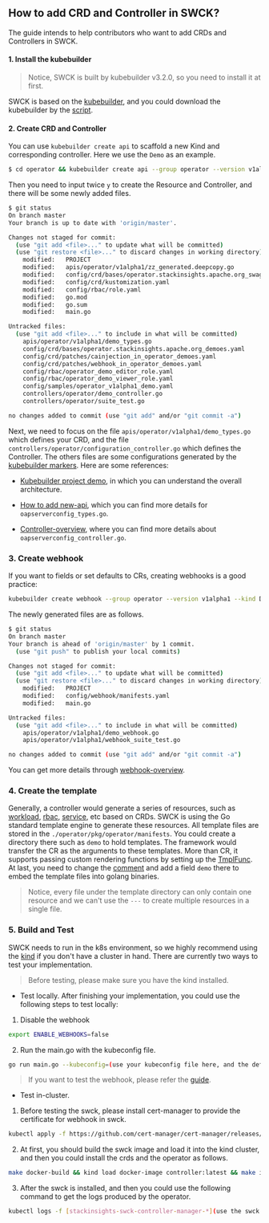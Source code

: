 ## How to add CRD and Controller in SWCK?

The guide intends to help contributors who want to add CRDs and Controllers in SWCK.

#### 1. Install the kubebuilder

> Notice, SWCK is built by kubebuilder v3.2.0, so you need to install it at first.

SWCK is based on the [kubebuilder](https://github.com/kubernetes-sigs/kubebuilder), and you could download the kubebuilder by the [script](../hack/install-kubebuilder.sh). 



#### 2. Create CRD and Controller

You can use `kubebuilder create api` to scaffold a new Kind and corresponding controller. Here we use the `Demo` as an example.

```sh
$ cd operator && kubebuilder create api --group operator --version v1alpha1 --kind Demo(Your CRD)
```

Then you need to input twice `y` to create the Resource and Controller, and there will be some newly added files.

```sh
$ git status
On branch master
Your branch is up to date with 'origin/master'.

Changes not staged for commit:
  (use "git add <file>..." to update what will be committed)
  (use "git restore <file>..." to discard changes in working directory)
	modified:   PROJECT
	modified:   apis/operator/v1alpha1/zz_generated.deepcopy.go
	modified:   config/crd/bases/operator.stackinsights.apache.org_swagents.yaml
	modified:   config/crd/kustomization.yaml
	modified:   config/rbac/role.yaml
	modified:   go.mod
	modified:   go.sum
	modified:   main.go

Untracked files:
  (use "git add <file>..." to include in what will be committed)
	apis/operator/v1alpha1/demo_types.go
	config/crd/bases/operator.stackinsights.apache.org_demoes.yaml
	config/crd/patches/cainjection_in_operator_demoes.yaml
	config/crd/patches/webhook_in_operator_demoes.yaml
	config/rbac/operator_demo_editor_role.yaml
	config/rbac/operator_demo_viewer_role.yaml
	config/samples/operator_v1alpha1_demo.yaml
	controllers/operator/demo_controller.go
	controllers/operator/suite_test.go

no changes added to commit (use "git add" and/or "git commit -a")
```

Next, we need to focus on the file `apis/operator/v1alpha1/demo_types.go` which defines your CRD, and the file `controllers/operator/configuration_controller.go` which defines the Controller. The others files are some configurations generated by the [kubebuilder markers](https://book.kubebuilder.io/reference/markers.html). Here are some references:

* [Kubebuilder project demo](https://github.com/kubernetes-sigs/kubebuilder/tree/master/testdata/project-v3), in which you can understand the overall architecture.

* [How to add new-api](https://book.kubebuilder.io/cronjob-tutorial/new-api.html), which you can find more details for `oapserverconfig_types.go`.

* [Controller-overview](https://book.kubebuilder.io/cronjob-tutorial/controller-overview.html), where you can find more details about `oapserverconfig_controller.go`.


### 3. Create webhook

If you want to fields or set defaults to CRs, creating webhooks is a good practice:

```sh
kubebuilder create webhook --group operator --version v1alpha1 --kind Demo --defaulting --programmatic-validation
```

The newly generated files are as follows.

```sh
$ git status
On branch master
Your branch is ahead of 'origin/master' by 1 commit.
  (use "git push" to publish your local commits)

Changes not staged for commit:
  (use "git add <file>..." to update what will be committed)
  (use "git restore <file>..." to discard changes in working directory)
	modified:   PROJECT
	modified:   config/webhook/manifests.yaml
	modified:   main.go

Untracked files:
  (use "git add <file>..." to include in what will be committed)
	apis/operator/v1alpha1/demo_webhook.go
	apis/operator/v1alpha1/webhook_suite_test.go

no changes added to commit (use "git add" and/or "git commit -a")
```

You can get more details through [webhook-overview](https://book.kubebuilder.io/reference/webhook-overview.html).



### 4. Create the template

Generally, a controller would generate a series of resources, such as [workload](https://kubernetes.io/docs/concepts/workloads/), [rbac](https://kubernetes.io/docs/reference/access-authn-authz/rbac/), [service](https://kubernetes.io/docs/concepts/services-networking/service/), etc based on CRDs. SWCK is using the Go standard template engine to generate these resources. All template files are stored in the `./operator/pkg/operator/manifests`. You could create a directory there such as `demo` to hold templates. The framework would transfer the CR as the arguments to these templates. More than CR, it supports passing custom rendering functions by setting up the [TmplFunc](https://github.com/apache/stackinsights-swck/blob/master/operator/pkg/kubernetes/apply.go#L49). At last, you need to change the [comment](https://github.com/apache/stackinsights-swck/blob/bf4d1346a9869f67187b9b9202bf14d190728c56/operator/pkg/operator/manifests/repo.go#L31) and add a field `demo` there to embed the template files into golang binaries.

>  Notice, every file under the template directory can only contain one resource and we can't use the `---` to create multiple resources in a single file.



### 5. Build and Test

SWCK needs to run in the k8s environment, so we highly recommend using the [kind](https://kind.sigs.k8s.io/) if you don't have a cluster in hand. There are currently two ways to test your implementation. 

>  Before testing, please make sure you have the kind installed. 

* Test locally. After finishing your implementation, you could use the following steps to test locally:

1. Disable the webhook

```sh
export ENABLE_WEBHOOKS=false
```

2. Run the main.go with the kubeconfig file.

```sh
go run main.go --kubeconfig=(use your kubeconfig file here, and the default is ~/.kube/config)
```

> If you want to test the webhook, please refer the [guide](https://book.kubebuilder.io/cronjob-tutorial/running.html#running-webhooks-locally).

* Test in-cluster. 

1. Before testing the swck, please install cert-manager to provide the certificate for webhook in swck.

```sh
kubectl apply -f https://github.com/cert-manager/cert-manager/releases/download/v1.9.1/cert-manager.yaml
```

2. At first, you should build the swck image and load it into the kind cluster, and then you could install the crds and the operator as follows.

```sh
make docker-build && kind load docker-image controller:latest && make install && make deploy
```

3. After the swck is installed, and then you could use the following command to get the logs produced by the operator. 

```sh
kubectl logs -f [stackinsights-swck-controller-manager-*](use the swck deployment name) -n stackinsights-swck-system
```

